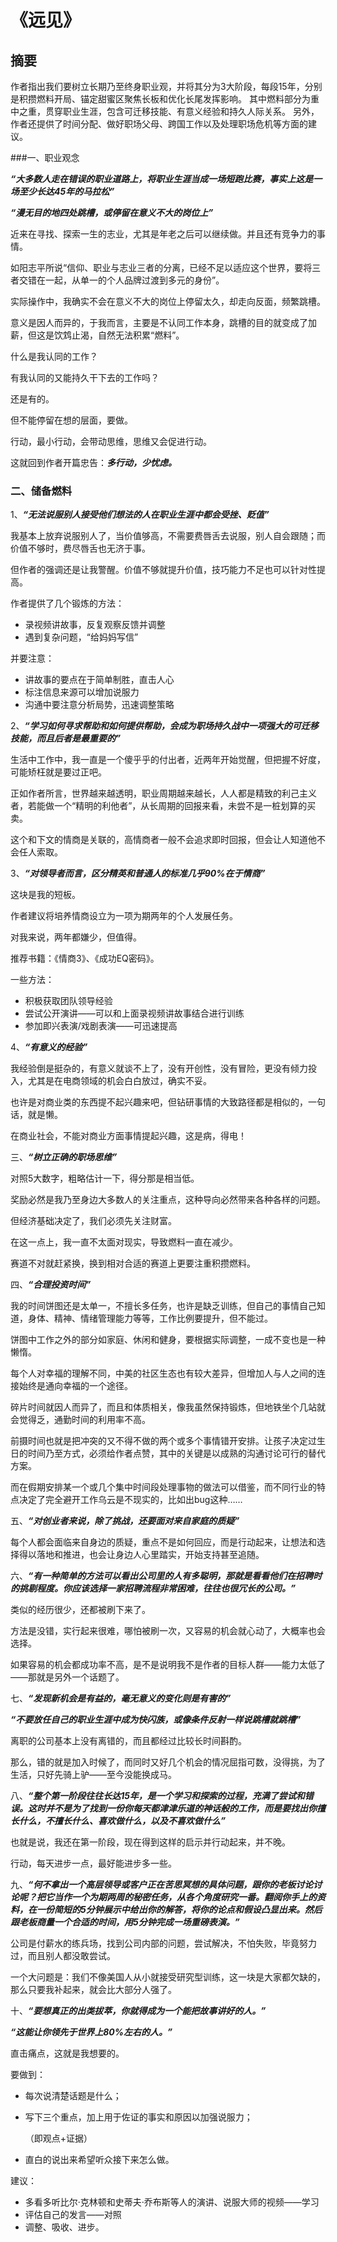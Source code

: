 # 《远见》

## 摘要

作者指出我们要树立长期乃至终身职业观，并将其分为3大阶段，每段15年，分别是积攒燃料开局、锚定甜蜜区聚焦长板和优化长尾发挥影响。
其中燃料部分为重中之重，贯穿职业生涯，包含可迁移技能、有意义经验和持久人际关系。
另外，作者还提供了时间分配、做好职场父母、跨国工作以及处理职场危机等方面的建议。

###一、职业观念

***“大多数人走在错误的职业道路上，将职业生涯当成一场短跑比赛，事实上这是一场至少长达45年的马拉松”***

***“漫无目的地四处跳槽，或停留在意义不大的岗位上”***

近来在寻找、探索一生的志业，尤其是年老之后可以继续做。并且还有竞争力的事情。

如阳志平所说“信仰、职业与志业三者的分离，已经不足以适应这个世界，要将三者交错在一起，从单一的个人品牌过渡到多元的身份”。

实际操作中，我确实不会在意义不大的岗位上停留太久，却走向反面，频繁跳槽。

意义是因人而异的，于我而言，主要是不认同工作本身，跳槽的目的就变成了加薪，但这是饮鸩止渴，自然无法积累“燃料”。

什么是我认同的工作？

有我认同的又能持久干下去的工作吗？

还是有的。

但不能停留在想的层面，要做。

行动，最小行动，会带动思维，思维又会促进行动。

这就回到作者开篇忠告：***多行动，少忧虑。***

### 二、储备燃料

1、***“无法说服别人接受他们想法的人在职业生涯中都会受挫、贬值”***

我基本上放弃说服别人了，当价值够高，不需要费唇舌去说服，别人自会跟随；而价值不够时，费尽唇舌也无济于事。

但作者的强调还是让我警醒。价值不够就提升价值，技巧能力不足也可以针对性提高。

作者提供了几个锻炼的方法：

- 录视频讲故事，反复观察反馈并调整
- 遇到复杂问题，“给妈妈写信”

并要注意：

- 讲故事的要点在于简单制胜，直击人心
- 标注信息来源可以增加说服力
- 沟通中要注意分析局势，迅速调整策略

2、***“学习如何寻求帮助和如何提供帮助，会成为职场持久战中一项强大的可迁移技能，而且后者是最重要的”***

生活中工作中，我一直是一个傻乎乎的付出者，近两年开始觉醒，但把握不好度，可能矫枉就是要过正吧。

正如作者所言，世界越来越透明，职业周期越来越长，人人都是精致的利己主义者，若能做一个“精明的利他者”，从长周期的回报来看，未尝不是一桩划算的买卖。

这个和下文的情商是关联的，高情商者一般不会追求即时回报，但会让人知道他不会任人索取。

3、***“对领导者而言，区分精英和普通人的标准几乎90%在于情商”***

这块是我的短板。

作者建议将培养情商设立为一项为期两年的个人发展任务。

对我来说，两年都嫌少，但值得。

推荐书籍：《情商3》、《成功EQ密码》。

一些方法：

- 积极获取团队领导经验
- 尝试公开演讲——可以和上面录视频讲故事结合进行训练
- 参加即兴表演/戏剧表演——可迅速提高

4、***“有意义的经验”***

我经验倒是挺杂的，有意义就谈不上了，没有开创性，没有冒险，更没有倾力投入，尤其是在电商领域的机会白白放过，确实不妥。

也许是对商业类的东西提不起兴趣来吧，但钻研事情的大致路径都是相似的，一句话，就是懒。

在商业社会，不能对商业方面事情提起兴趣，这是病，得电！

三、***“树立正确的职场思维”***

对照5大数字，粗略估计一下，得分那是相当低。

奖励必然是我乃至身边大多数人的关注重点，这种导向必然带来各种各样的问题。

但经济基础决定了，我们必须先关注财富。

在这一点上，我一直不太面对现实，导致燃料一直在减少。

赛道不对就赶紧换，换到相对合适的赛道上更要注重积攒燃料。

四、***“合理投资时间”***

我的时间饼图还是太单一，不擅长多任务，也许是缺乏训练，但自己的事情自己知道，身体、精神、情绪管理能力等等，工作比例要提升，但不能过。

饼图中工作之外的部分如家庭、休闲和健身，要根据实际调整，一成不变也是一种懒惰。

每个人对幸福的理解不同，中美的社区生态也有较大差异，但增加人与人之间的连接始终是通向幸福的一个途径。

碎片时间就因人而异了，而且和体质相关，像我虽然保持锻炼，但地铁坐个几站就会觉得乏，通勤时间的利用率不高。

前摄时间也就是把冲突的又不得不做的两个或多个事情错开安排。让孩子决定过生日的时间乃至方式，必须给作者点赞，其中的关键是以成熟的沟通讨论可行的替代方案。

而在假期安排某一个或几个集中时间段处理事物的做法可以借鉴，而不同行业的特点决定了完全避开工作乌云是不现实的，比如出bug这种……

五、***“对创业者来说，除了挑战，还要面对来自家庭的质疑”***

每个人都会面临来自身边的质疑，重点不是如何回应，而是行动起来，让想法和选择得以落地和推进，也会让身边人心里踏实，开始支持甚至追随。

六、***“有一种简单的方法可以看出公司里的人有多聪明，那就是看看他们在招聘时的挑剔程度。你应该选择一家招聘流程非常困难，往往也很冗长的公司。”***

类似的经历很少，还都被刷下来了。

方法是没错，实行起来很难，哪怕被刷一次，又容易的机会就心动了，大概率也会选择。

如果容易的机会都成功率不高，是不是说明我不是作者的目标人群——能力太低了——那就是另外一个话题了。

七、***“发现新机会是有益的，毫无意义的变化则是有害的”***

***“不要放任自己的职业生涯中成为快闪族，或像条件反射一样说跳槽就跳槽”***

离职的公司基本上没有离错的，而且都经过比较长时间斟酌。

那么，错的就是加入时候了，而同时又好几个机会的情况屈指可数，没得挑，为了生活，只好先骑上驴——至今没能换成马。

八、***“整个第一阶段往往长达15年，是一个学习和探索的过程，充满了尝试和错误。这时并不是为了找到一份你每天都津津乐道的神话般的工作，而是要找出你擅长什么，不擅长什么、喜欢做什么，以及不喜欢做什么”***

也就是说，我还在第一阶段，现在得到这样的启示并行动起来，并不晚。

行动，每天进步一点，最好能进步多一些。

九、***“何不拿出一个高层领导或客户正在苦思冥想的具体问题，跟你的老板讨论讨论呢？把它当作一个为期两周的秘密任务，从各个角度研究一番。翻阅你手上的资料，在一份简短的5分钟展示中给出你的解答，将你的论点和假设凸显出来。然后跟老板商量一个合适的时间，用5分钟完成一场重磅表演。”***

公司是付薪水的练兵场，找到公司内部的问题，尝试解决，不怕失败，毕竟努力过，而且别人都没敢尝试。

一个大问题是：我们不像美国人从小就接受研究型训练，这一块是大家都欠缺的，那么只要我补起来，就会比大部分人强了。

十、***“要想真正的出类拔萃，你就得成为一个能把故事讲好的人。”***

***“这能让你领先于世界上80%左右的人。”***

直击痛点，这就是我想要的。

要做到：

- 每次说清楚话题是什么；

- 写下三个重点，加上用于佐证的事实和原因以加强说服力；

  （即观点+证据）

- 直白的说出来希望听众接下来怎么做。

建议：

- 多看多听比尔·克林顿和史蒂夫·乔布斯等人的演讲、说服大师的视频——学习
- 评估自己的发言——对照
- 调整、吸收、进步。